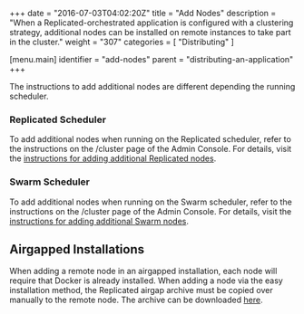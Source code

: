 +++
date = "2016-07-03T04:02:20Z"
title = "Add Nodes"
description = "When a Replicated-orchestrated application is configured with a clustering strategy, additional nodes can be installed on remote instances to take part in the cluster."
weight = "307"
categories = [ "Distributing" ]

[menu.main]
identifier = "add-nodes"
parent     = "distributing-an-application"
+++

The instructions to add additional nodes are different depending the running scheduler.

### Replicated Scheduler
To add additional nodes when running on the Replicated scheduler, refer to the instructions on the /cluster page of the Admin Console. For details, visit the [instructions for adding additional Replicated nodes](/distributing-an-application/add-nodes-replicated).

### Swarm Scheduler
To add additional nodes when running on the Swarm scheduler, refer to the instructions on the /cluster page of the Admin Console. For details, visit the [instructions for adding additional Swarm nodes](/distributing-an-application/add-nodes-swarm).

## Airgapped Installations
When adding a remote node in an airgapped installation, each node will require that Docker is already installed. When adding a node via the easy installation method, the Replicated airgap archive must be copied over manually to the remote node. The archive can be downloaded [here](/distributing-an-application/airgapped-installations/#install-replicated).
